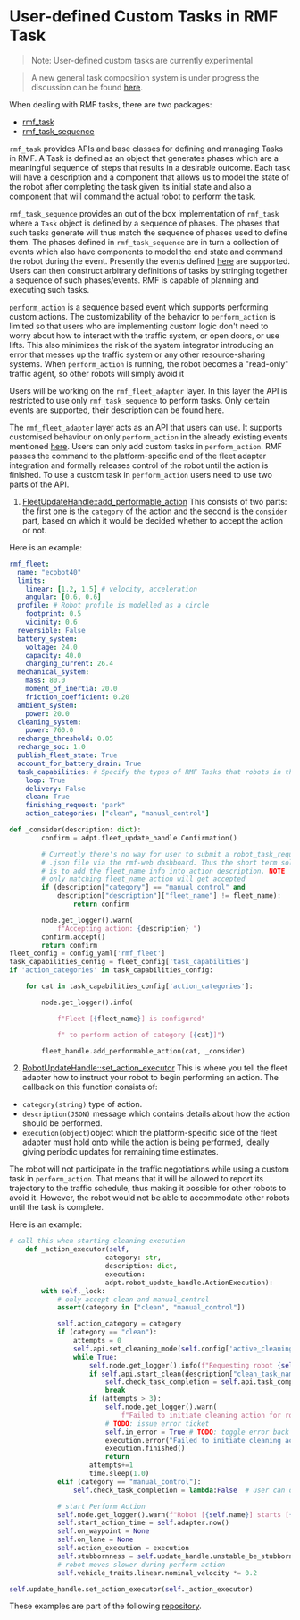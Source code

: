 # User-defined Custom Tasks in RMF Task

> Note: User-defined custom tasks are currently experimental

> A new general task composition system is under progress the discussion can be found [here](https://github.com/open-rmf/rmf/discussions/169).

When dealing with RMF tasks, there are two packages:

- [rmf_task](https://github.com/open-rmf/rmf_task/tree/main/rmf_task)
- [rmf_task_sequence](https://github.com/open-rmf/rmf_task/tree/main/rmf_task_sequence)

`rmf_task` provides APIs and base classes for defining and managing Tasks in RMF. A Task is defined as an object that generates phases which are a meaningful sequence of steps that results in a desirable outcome. Each task will have a description and a component that allows us to model the state of the robot after completing the task given its initial state and also a component that will command the actual robot to perform the task.

`rmf_task_sequence` provides an out of the box implementation of `rmf_task` where a `Task` object is defined by a sequence of phases. The phases that such tasks generate will thus match the sequence of phases used to define them.
The phases defined in `rmf_task_sequence` are in turn a collection of events which also have components to model the end state and command the robot during the event. Presently the events defined [here](https://github.com/open-rmf/rmf_task/tree/main/rmf_task_sequence/include/rmf_task_sequence/events) are supported.
Users can then construct arbitrary definitions of tasks by stringing together a sequence of such phases/events. RMF is capable of planning and executing such tasks.

[`perform_action`](https://github.com/open-rmf/rmf_ros2/blob/main/rmf_fleet_adapter/schemas/event_description__perform_action.json) is a sequence based event which supports performing custom actions.
The customizability of the behavior to `perform_action` is limited so that users who are implementing custom logic don't need to worry about how to interact with the traffic system, or open doors, or use lifts. This also minimizes the risk of the system integrator introducing an error that messes up the traffic system or any other resource-sharing systems. When `perform_action` is running, the robot becomes a "read-only" traffic agent, so other robots will simply avoid it

Users will be working on the `rmf_fleet_adapter` layer. In this layer the API is restricted to use only `rmf_task_sequence` to perform tasks. Only certain events are supported, their description can be found [here](https://github.com/open-rmf/rmf_ros2/tree/main/rmf_fleet_adapter/schemas).

The `rmf_fleet_adapter` layer acts as an API that users can use. It supports customised behaviour on only `perform_action` in the already existing events mentioned [here](https://github.com/open-rmf/rmf_ros2/tree/main/rmf_fleet_adapter/schemas).
Users can only add custom tasks in `perform_action`. RMF passes the command to the platform-specific end of the fleet adapter integration and formally releases control of the robot until the action is finished.
To use a custom task in `perform_action` users need to use two parts of the API.

1. [FleetUpdateHandle::add_performable_action](https://github.com/open-rmf/rmf_ros2/blob/8440488d5583edc5a5b7226326aa2a8d41dad975/rmf_fleet_adapter/include/rmf_fleet_adapter/agv/FleetUpdateHandle.hpp#L188-L201)
   This consists of two parts: the first one is the `category` of the action and the second is the `consider` part, based on which it would be decided whether to accept the action or not.

Here is an example:

```yml
rmf_fleet:
  name: "ecobot40"
  limits:
    linear: [1.2, 1.5] # velocity, acceleration
    angular: [0.6, 0.6]
  profile: # Robot profile is modelled as a circle
    footprint: 0.5
    vicinity: 0.6
  reversible: False
  battery_system:
    voltage: 24.0
    capacity: 40.0
    charging_current: 26.4
  mechanical_system:
    mass: 80.0
    moment_of_inertia: 20.0
    friction_coefficient: 0.20
  ambient_system:
    power: 20.0
  cleaning_system:
    power: 760.0
  recharge_threshold: 0.05
  recharge_soc: 1.0
  publish_fleet_state: True
  account_for_battery_drain: True
  task_capabilities: # Specify the types of RMF Tasks that robots in this fleet are capable of performing
    loop: True
    delivery: False
    clean: True
    finishing_request: "park"
    action_categories: ["clean", "manual_control"]
```

```python
def _consider(description: dict):
        confirm = adpt.fleet_update_handle.Confirmation()

        # Currently there's no way for user to submit a robot_task_request
        # .json file via the rmf-web dashboard. Thus the short term solution
        # is to add the fleet_name info into action description. NOTE
        # only matching fleet_name action will get accepted
        if (description["category"] == "manual_control" and
            description["description"]["fleet_name"] != fleet_name):
                return confirm

        node.get_logger().warn(
            f"Accepting action: {description} ")
        confirm.accept()
        return confirm
fleet_config = config_yaml['rmf_fleet']
task_capabilities_config = fleet_config['task_capabilities']
if 'action_categories' in task_capabilities_config:

	for cat in task_capabilities_config['action_categories']:

		node.get_logger().info(

			f"Fleet [{fleet_name}] is configured"

			f" to perform action of category [{cat}]")

		fleet_handle.add_performable_action(cat, _consider)
```

2. [RobotUpdateHandle::set_action_executor](https://github.com/open-rmf/rmf_ros2/blob/8440488d5583edc5a5b7226326aa2a8d41dad975/rmf_fleet_adapter/include/rmf_fleet_adapter/agv/RobotUpdateHandle.hpp#L178-L179) This is where you tell the fleet adapter how to instruct your robot to begin performing an action. The callback on this function consists of:

- `category(string)` type of action.
- `description(JSON)` message which contains details about how the action should be performed.
- `execution(object)`object which the platform-specific side of the fleet adapter must hold onto while the action is being performed, ideally giving periodic updates for remaining time estimates.

The robot will not participate in the traffic negotiations while using a custom task in `perform_action`. That means that it will be allowed to report its trajectory to the traffic schedule, thus making it possible for other robots to avoid it. However, the robot would not be able to accommodate other robots until the task is complete.

Here is an example:

```python
# call this when starting cleaning execution
    def _action_executor(self,
                        category: str,
                        description: dict,
                        execution:
                        adpt.robot_update_handle.ActionExecution):
        with self._lock:
            # only accept clean and manual_control
            assert(category in ["clean", "manual_control"])

            self.action_category = category
            if (category == "clean"):
                attempts = 0
                self.api.set_cleaning_mode(self.config['active_cleaning_config'])
                while True:
                    self.node.get_logger().info(f"Requesting robot {self.name} to clean {description}")
                    if self.api.start_clean(description["clean_task_name"], self.robot_map_name):
                        self.check_task_completion = self.api.task_completed # will check api
                        break
                    if (attempts > 3):
                        self.node.get_logger().warn(
                            f"Failed to initiate cleaning action for robot [{self.name}]")
                        # TODO: issue error ticket
                        self.in_error = True # TODO: toggle error back
                        execution.error("Failed to initiate cleaning action for robot {self.name}")
                        execution.finished()
                        return
                    attempts+=1
                    time.sleep(1.0)
            elif (category == "manual_control"):
                self.check_task_completion = lambda:False  # user can only cancel the manual_control

            # start Perform Action
            self.node.get_logger().warn(f"Robot [{self.name}] starts [{category}] action")
            self.start_action_time = self.adapter.now()
            self.on_waypoint = None
            self.on_lane = None
            self.action_execution = execution
            self.stubbornness = self.update_handle.unstable_be_stubborn()
            # robot moves slower during perform action
            self.vehicle_traits.linear.nominal_velocity *= 0.2
```

```python
self.update_handle.set_action_executor(self._action_executor)
```

These examples are part of the following [repository](https://github.com/open-rmf/fleet_adapter_ecobot/tree/70dab6e657ca281bb0a299b7fe03785d4d4e1d54).
